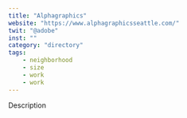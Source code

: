 ```yaml
---
title: "Alphagraphics"
website: "https://www.alphagraphicsseattle.com/"
twit: "@adobe"
inst: ""
category: "directory"
tags:
    - neighborhood
    - size
    - work
    - work
---
```


Description
